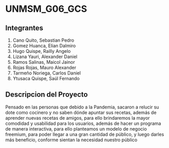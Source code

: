 # UNMSM_G06_GCS
## Integrantes
 1. Cano Quito, Sebastian Pedro
 2. Gomez Huanca, Elian Dalmiro
 3. Hugo Quispe, Railly Angelo 
 4. Lizana Yauri, Alexander Daniel
 5. Ramos Salinas, Maicol Jainor
 6. Rojas Rojas, Mauro Alexander
 7. Tarmeño Noriega, Carlos Daniel 
 8. Ytusaca Quispe, Saúl Fernando

## Descripcion del Proyecto 
Pensado en las personas que debido a la Pandemia, sacaron a relucir su dote como cocinero y no saben dónde apuntar sus recetas, además de aprender nuevas recetas de amigos, para ello brindaremos la mayor comodidad y usabilidad para los usuarios, además de hacer un programa de manera interactiva, para ello planteamos un modelo de negocio freemium, para poder llegar a una gran cantidad de público, y luego darles más beneficio, conforme sientan la necesidad nuestro público 

